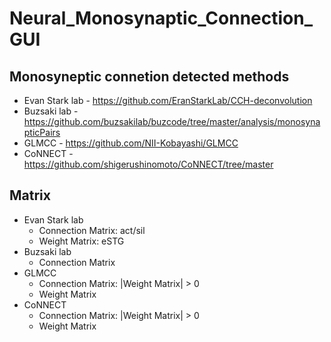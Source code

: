 # Neural_Monosynaptic_Connection_GUI

## Monosyneptic connetion detected methods
- Evan Stark lab - https://github.com/EranStarkLab/CCH-deconvolution
- Buzsaki lab - https://github.com/buzsakilab/buzcode/tree/master/analysis/monosynapticPairs
- GLMCC - https://github.com/NII-Kobayashi/GLMCC
- CoNNECT - https://github.com/shigerushinomoto/CoNNECT/tree/master

## Matrix
- Evan Stark lab 
  - Connection Matrix: act/sil
  - Weight Matrix: eSTG
- Buzsaki lab
  - Connection Matrix
- GLMCC
  - Connection Matrix: |Weight Matrix| > 0
  - Weight Matrix
- CoNNECT
  - Connection Matrix: |Weight Matrix| > 0
  - Weight Matrix

